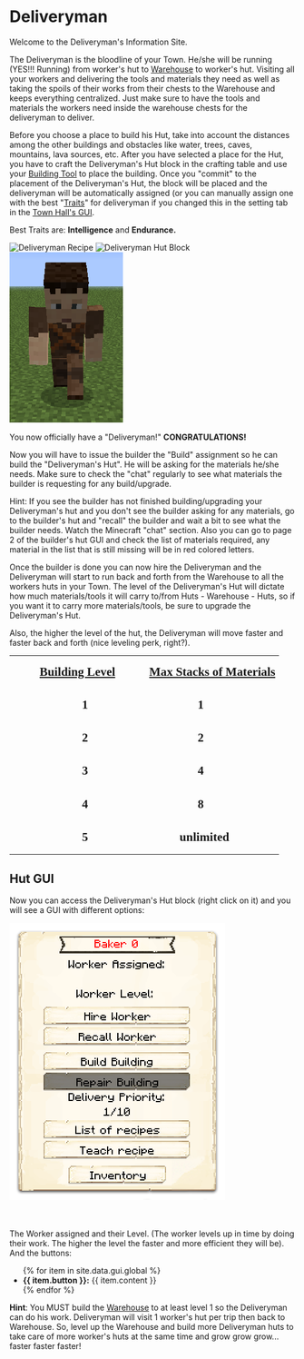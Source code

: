 # Deliveryman

Welcome to the Deliveryman's Information Site.

The Deliveryman is the bloodline of your Town. He/she will be running (YES!!! Running) from worker's hut to [Warehouse](../../) to worker's hut. Visiting all your workers and delivering the tools and materials they need as well as taking the spoils of their works from their chests to the Warehouse and keeps everything centralized. Just make sure to have the tools and materials the workers need inside the warehouse chests for the deliveryman to deliver.

Before you choose a place to build his Hut, take into account the distances among the other buildings and obstacles like water, trees, caves, mountains, lava sources, etc. After you have selected a place for the Hut, you have to craft the Deliveryman's Hut block in the crafting table and use your [Building Tool](../../) to place the building. Once you "commit" to the placement of the Deliveryman's Hut, the block will be placed and the deliveryman will be automatically assigned (or you can manually assign one with the best "[Traits](../../)" for deliveryman if you changed this in the setting tab in the [Town Hall's GUI](../../).

Best Traits are: **Intelligence** and **Endurance.**

<img src="../../assets/images/.../deliveryman_recipe.png" alt="Deliveryman Recipe"> <img src="../../assets/images/.../deliveryman_chest.png" alt="Deliveryman Hut Block"> <img src="../../assets/images/Workers/DeliveryMan.png" alt="Deliveryman">

You now officially have a "Deliveryman!" **CONGRATULATIONS!**

Now you will have to issue the builder the "Build" assignment so he can build the "Deliveryman's Hut". He will be asking for the materials he/she needs. Make sure to check the "chat" regularly to see what materials the builder is requesting for any build/upgrade.

Hint: If you see the builder has not finished building/upgrading your Deliveryman's hut and you don't see the builder asking for any materials, go to the builder's hut and "recall" the builder and wait a bit to see what the builder needs. Watch the Minecraft "chat" section. Also you can go to page 2 of the builder's hut GUI and check the list of materials required, any material in the list that is still missing will be in red colored letters.

Once the builder is done you can now hire the Deliveryman and the Deliveryman will start to run back and forth from the Warehouse to all the workers huts in your Town. The level of the Deliveryman's Hut will dictate how much materials/tools it will carry to/from Huts - Warehouse - Huts, so if you want it to carry more materials/tools, be sure to upgrade the Deliveryman's Hut.

Also, the higher the level of the hut, the Deliveryman will move faster and faster back and forth (nice leveling perk, right?).

<table>
<tr>
<td></td>
<td><p><span style="font-family: times new roman,times; font-size: 16pt;"><strong><span style="text-decoration: underline;">Building Level</span></strong></span></p></td>
<td><p><span style="font-family: times new roman,times; font-size: 16pt;">&nbsp;&nbsp;&nbsp;&nbsp;&nbsp;&nbsp;</span></p></td>
<td><p><span style="font-family: times new roman,times; font-size: 16pt;"><strong><span style="text-decoration: underline;">Max Stacks of Materials </span></strong></span></p></td>
</tr>
<tr>
<td><p><span style="font-family: times new roman,times; font-size: 16pt;"><strong><span>&nbsp;&nbsp;&nbsp;&nbsp;&nbsp;&nbsp;</span></strong></span></p></td>
<td><p><span style="font-family: times new roman,times; font-size: 16pt;"><strong><span>&nbsp;&nbsp;&nbsp;&nbsp;&nbsp;&nbsp;&nbsp;&nbsp;&nbsp;&nbsp;&nbsp;&nbsp;&nbsp;&nbsp;1</span></strong></span></p></td>
<td><p><span style="font-family: times new roman,times; font-size: 16pt;"><strong><span>&nbsp;&nbsp;&nbsp;</span></strong></span></p></td>
<td><p><span style="font-family: times new roman,times; font-size: 16pt;"><strong><span>&nbsp;&nbsp;&nbsp;&nbsp;&nbsp;&nbsp;&nbsp;&nbsp;&nbsp;&nbsp;&nbsp;&nbsp;&nbsp;&nbsp;&nbsp;&nbsp;1</span></strong></span><p></td>
</tr>
<tr>
<td><p><span style="font-family: times new roman,times; font-size: 16pt;"><strong><span>&nbsp;&nbsp;&nbsp;&nbsp;&nbsp;&nbsp;</span></strong></span></p></td>
<td><p><span style="font-family: times new roman,times; font-size: 16pt;"><strong><span>&nbsp;&nbsp;&nbsp;&nbsp;&nbsp;&nbsp;&nbsp;&nbsp;&nbsp;&nbsp;&nbsp;&nbsp;&nbsp;&nbsp;2</span></strong></span></p></td>
<td><p><span style="font-family: times new roman,times; font-size: 16pt;"><strong><span>&nbsp;&nbsp;&nbsp;</span></strong></span></p></td>
<td><p><span style="font-family: times new roman,times; font-size: 16pt;"><strong><span>&nbsp;&nbsp;&nbsp;&nbsp;&nbsp;&nbsp;&nbsp;&nbsp;&nbsp;&nbsp;&nbsp;&nbsp;&nbsp;&nbsp;&nbsp;&nbsp;2</span></strong></span><p></td>
</tr>
<tr>
<td><p><span style="font-family: times new roman,times; font-size: 16pt;"><strong><span>&nbsp;&nbsp;&nbsp;&nbsp;&nbsp;&nbsp;</span></strong></span></p></td>
<td><p><span style="font-family: times new roman,times; font-size: 16pt;"><strong><span>&nbsp;&nbsp;&nbsp;&nbsp;&nbsp;&nbsp;&nbsp;&nbsp;&nbsp;&nbsp;&nbsp;&nbsp;&nbsp;&nbsp;3</span></strong></span></p></td>
<td><p><span style="font-family: times new roman,times; font-size: 16pt;"><strong><span>&nbsp;&nbsp;&nbsp;</span></strong></span></p></td>
<td><p><span style="font-family: times new roman,times; font-size: 16pt;"><strong><span>&nbsp;&nbsp;&nbsp;&nbsp;&nbsp;&nbsp;&nbsp;&nbsp;&nbsp;&nbsp;&nbsp;&nbsp;&nbsp;&nbsp;&nbsp;&nbsp;4</span></strong></span><p></td>
</tr>
<tr>
<td><p><span style="font-family: times new roman,times; font-size: 16pt;"><strong><span>&nbsp;&nbsp;&nbsp;&nbsp;&nbsp;&nbsp;</span></strong></span></p></td>
<td><p><span style="font-family: times new roman,times; font-size: 16pt;"><strong><span>&nbsp;&nbsp;&nbsp;&nbsp;&nbsp;&nbsp;&nbsp;&nbsp;&nbsp;&nbsp;&nbsp;&nbsp;&nbsp;&nbsp;4</span></strong></span></p></td>
<td><p><span style="font-family: times new roman,times; font-size: 16pt;"><strong><span>&nbsp;&nbsp;&nbsp;</span></strong></span></p></td>
<td><p><span style="font-family: times new roman,times; font-size: 16pt;"><strong><span>&nbsp;&nbsp;&nbsp;&nbsp;&nbsp;&nbsp;&nbsp;&nbsp;&nbsp;&nbsp;&nbsp;&nbsp;&nbsp;&nbsp;&nbsp;&nbsp;8</span></strong></span><p></td>
</tr>
<tr>
<td><p><span style="font-family: times new roman,times; font-size: 16pt;"><strong><span>&nbsp;&nbsp;&nbsp;&nbsp;&nbsp;&nbsp;</span></strong></span></p></td>
<td><p><span style="font-family: times new roman,times; font-size: 16pt;"><strong><span>&nbsp;&nbsp;&nbsp;&nbsp;&nbsp;&nbsp;&nbsp;&nbsp;&nbsp;&nbsp;&nbsp;&nbsp;&nbsp;&nbsp;5</span></strong></span></p></td>
<td><p><span style="font-family: times new roman,times; font-size: 16pt;"><strong><span>&nbsp;&nbsp;&nbsp;</span></strong></span></p></td>
<td><p><span style="font-family: times new roman,times; font-size: 16pt;"><strong><span>&nbsp;&nbsp;&nbsp;&nbsp;&nbsp;&nbsp;&nbsp;&nbsp;&nbsp;&nbsp;unlimited</span></strong></span><p></td>
</tr>
</table>


## Hut GUI

Now you can access the Deliveryman's Hut block (right click on it) and you will see a GUI with different options:


<div class="row">
  <div class="col-sm-12 col-md">
    <img src="../../assets/images/gui/bakergui.png" class="img-fluid mx-auto" alt="Baker GUI">
  </div>
  <div class="col-sm-12 col-md">
    <br>
    <br>
    <p>The Worker assigned and their Level. (The worker levels up in time by doing their work. The higher the level the faster and more efficient they will be). And the buttons:</p>
    <ul>
      {% for item in site.data.gui.global %}
        <li><strong>{{ item.button }}:</strong> {{ item.content }}</li>
      {% endfor %}
    </ul>
  </div>
</div>


**Hint**: You MUST build the [Warehouse](../../) to at least level 1 so the Deliveryman can do his work. Deliveryman will visit 1 worker's hut per trip then back to Warehouse. So, level up the Warehouse and build more Deliveryman huts to take care of more worker's huts at the same time and grow grow grow... faster faster faster!
